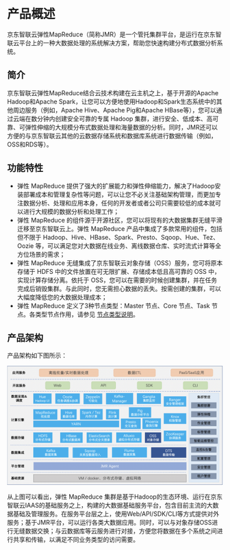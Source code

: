 # 产品概述

京东智联云弹性MapReduce（简称JMR）是一个管托集群平台，是运行在京东智联云平台上的一种大数据处理的系统解决方案，帮助您快速构建分布式数据分析系统。

## 简介

京东智联云弹性MapReduce结合云技术构建在云主机之上，基于开源的Apache Hadoop和Apache Spark，让您可以方便地使用Hadoop和Spark生态系统中的其他周边服务（例如，Apache Hive、Apache Pig和Apache HBase等），您可以通过云端在数分钟内创建安全可靠的专属 Hadoop 集群，进行安全、低成本、高可靠、可弹性伸缩的大规模分布式数据处理和海量数据的分析。同时，JMR还可以方便的与京东智联云其他的云数据存储系统和数据库系统进行数据传输（例如，OSS和RDS等）。

## 功能特性

- 弹性 MapReduce 提供了强大的扩展能力和弹性伸缩能力，解决了Hadoop安装部署成本和管理复杂性等问题，可以让您不必关注基础架构管理，而更加专注数据分析、处理和应用本身，任何的开发者或者公司只需要较低的成本就可以进行大规模的数据分析和处理工作；
- 弹性 MapReduce 的组件源于开源社区，您可以将现有的大数据集群无缝平滑迁移至京东智联云上。弹性 MapReduce 产品中集成了多款常用的组件，包括但不限于 Hadoop、Hive、HBase、Spark、Presto、Sqoop、Hue、Tez、Oozie 等，可以满足您对大数据在线业务、离线数据仓库、实时流式计算等全方位场景的需求；
- 弹性 MapReduce 无缝集成了京东智联云对象存储（OSS）服务，您可将原本存储于 HDFS 中的文件放置在可无限扩展、存储成本低且高可靠的 OSS 中，实现计算存储分离。依托于 OSS，您可以在需要的时候创建集群，并在任务完成后销毁集群。与此同时，您无需担心数据的丢失。按需创建的集群，可以大幅度降低您的大数据处理成本；
- 弹性 MapReduce 定义了3种节点类型：Master 节点、Core 节点、Task 节点。各类型节点作用，请参见 [节点类型说明](./Node-Desc.md)。

## 产品架构

产品架构如下图所示：

![控制台](../../../../image/jmr/architecture.png)

从上图可以看出，弹性 MapReduce 集群是基于Hadoop的生态环境、运行在京东智联云IAAS的基础服务之上，构建的大数据基础服务平台，包含目前主流的大数据基础及管理服务。在服务平台层之上，使用Web/API/SDK/CLI等方式提供对外服务；基于JMR平台，可以运行各类大数据应用。同时，可以与对象存储OSS进行无缝数据交换；与云数据库等云服务进行对接，方便您将数据在多个系统之间进行共享和传输，以满足不同业务类型的访问需要。